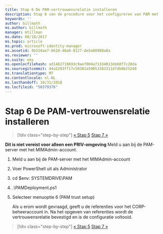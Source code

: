 ```yaml
---
title: Stap 6 De PAM-vertrouwensrelatie installeren
description: Stap 6 van de procedure voor het configureren van PAM met behulp van scripts. Deze sectie bevat informatie over het instellen van de vereiste vertrouwensrelatie tussen het CORP- en het PRIV-domein
keywords: ''
author: billmath
ms.author: billmath
manager: mtillman
ms.date: 08/18/2017
ms.topic: article
ms.prod: microsoft-identity-manager
ms.assetid: 4b524ae7-6610-40a0-8127-de5a08988a8a
ms.reviewer: ''
ms.suite: ems
ms.openlocfilehash: ad1482718693c9ae7004a71334013de68f7c20da
ms.sourcegitcommit: 44a2293ff17c50381a59053303311d7db8b25249
ms.translationtype: MT
ms.contentlocale: nl-NL
ms.lasthandoff: 10/31/2018
ms.locfileid: "50379376"
---
```

# <a name="step-6-set-up-the-pam-trust"></a>Stap 6 De PAM-vertrouwensrelatie installeren

> [!div class="step-by-step"]
> [« Stap 5](sp1-step5-configuring-pam.md)
> [Stap 7 »](sp1-step7-setup-sidhistory-sidfiltering.md)

**Dit is niet vereist voor alleen een PRIV-omgeving** Meld u aan bij de PAM-server met het MIMAdmin-account.

1. Meld u aan bij de PAM-server met het MIMAdmin-account
2. Voer PowerShell uit als Administrator
3. cd $env: SYSTEMDRIVE\PAM
4. .\PAMDeployment.ps1
5. Selecteer menuoptie 6 (PAM trust setup)

   Als u erom wordt gevraagd, geeft u de referenties voor het CORP-beheeraccount in. Na het opgeven van referenties wordt de vertrouwensrelatie bevestigd en is de configuratie voltooid.

> [!div class="step-by-step"]
> [« Stap 5](sp1-step5-configuring-pam.md)
> [Stap 7 »](sp1-step7-setup-sidhistory-sidfiltering.md)
